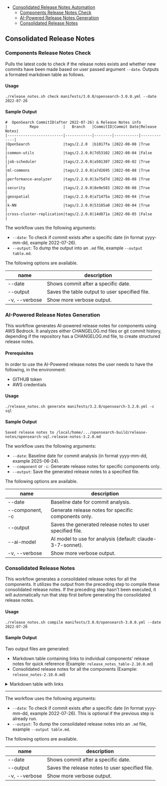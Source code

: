 - [Consolidated Release Notes Automation](#consolidated-release-notes-automation)
  - [Components Release Notes Check](#components-release-notes-check)
  - [AI-Powered Release Notes Generation](#ai-powered-release-notes-generation)
  - [Consolidated Release Notes](#consolidated-release-notes)

## Consolidated Release Notes

### Components Release Notes Check 

Pulls the latest code to check if the release notes exists and whether new commits have been made based on user passed argument `--date`. Outputs a formated markdown table as follows.

#### Usage
```
./release_notes.sh check manifests/3.0.0/opensearch-3.0.0.yml --date 2022-07-26
```

#### Sample Output
```
#  OpenSearch CommitID(after 2022-07-26) & Release Notes info
|          Repo           |   Branch   |CommitID|Commit Date|Release Notes|
|-------------------------|------------|--------|-----------|-------------|
|OpenSearch               |tags/2.2.0  |b1017fa |2022-08-08 |True         |
|common-utils             |tags/2.2.0.0|7d53102 |2022-08-04 |False        |
|job-scheduler            |tags/2.2.0.0|a501307 |2022-08-02 |True         |
|ml-commons               |tags/2.2.0.0|a7d2695 |2022-08-08 |True         |
|performance-analyzer     |tags/2.2.0.0|3a75d7d |2022-08-08 |True         |
|security                 |tags/2.2.0.0|8e9e583 |2022-08-08 |True         |
|geospatial               |tags/2.2.0.0|a71475a |2022-08-04 |True         |
|k-NN                     |tags/2.2.0.0|53185a0 |2022-08-04 |True         |
|cross-cluster-replication|tags/2.2.0.0|14d871a |2022-08-05 |False        |
```

The workflow uses the following arguments:
* `--date`: To check if commit exists after a specific date (in format yyyy-mm-dd, example 2022-07-26).
* `--output`: To dump the output into an `.md` file, example `--output table.md`.


The following options are available.

| name               | description                                                             |
|--------------------|-------------------------------------------------------------------------|
| --date             | Shows commit after a specific date.                                     |
| --output           | Saves the table output to user specified file.  		       	       |
| -v, --verbose      | Show more verbose output.                                               |

### AI-Powered Release Notes Generation

This workflow generates AI-powered release notes for components using AWS Bedrock. It analyzes either CHANGELOG.md files or git commit history, depending if the repository has a CHANGELOG.md file, to create structured release notes.

#### Prerequisites
In order to use the AI-Powered release notes the user needs to have the following, in the environment:
  - GITHUB token
  - AWS credentials

#### Usage
```
./release_notes.sh generate manifests/3.2.0/opensearch-3.2.0.yml -c sql
```

#### Sample Output
```
Saved release notes to /local/home/.../opensearch-build/release-notes/opensearch-sql.release-notes-3.2.0.md
```

The workflow uses the following arguments:
* `--date`: Baseline date for commit analysis (in format yyyy-mm-dd, example 2025-06-24).
* `--component` or `-c`: Generate release notes for specific components only.
* `--output`: Save the generated release notes to a specified file.

The following options are available.

| name               | description                                                             |
|--------------------|-------------------------------------------------------------------------|
| --date             | Baseline date for commit analysis.                                      |
| --component, -c    | Generate release notes for specific components only.                    |
| --output           | Saves the generated release notes to user specified file.               |
| --ai-model         | AI model to use for analysis (default: claude-3-7-sonnet).              |
| -v, --verbose      | Show more verbose output.                                               |

### Consolidated Release Notes

This workflow generates a consolidated release notes for all the components. 
It utilizes the output from the preceding step to compile these consolidated release notes. If the preceding step hasn't been executed, it will automatically run that step first before generating the consolidated release notes. 

#### Usage
```
./release_notes.sh compile manifests/3.0.0/opensearch-3.0.0.yml --date 2022-07-26
```

#### Sample Output
Two output files are generated:
- Markdown table containing links to individual components' release notes for quick reference (Example: `release_notes_table-2.10.0.md`)
- Consolidated release notes for all the components (Example: `release_notes-2.10.0.md`)

<details> 
<summary>Markdown table with links</summary>

#  OpenSearch CommitID(after 2022-07-26) & Release Notes info
|          Repo           |    Branch     |CommitID|Commit Date|Release Notes Exists|                                                                                URL                                                                                 |
|-------------------------|---------------|--------|-----------|--------------------|--------------------------------------------------------------------------------------------------------------------------------------------------------------------|
|alerting                 |[tags/2.10.0.0]|dc1b9bf |2023-09-18 |True                |https://raw.githubusercontent.com/opensearch-project/alerting/2.10.0.0/release-notes/opensearch-alerting.release-notes-2.10.0.0.md                                  |
|anomaly-detection        |[tags/2.10.0.0]|bc4d8b1 |2023-09-08 |True                |https://raw.githubusercontent.com/opensearch-project/anomaly-detection/2.10.0.0/release-notes/opensearch-anomaly-detection.release-notes-2.10.0.0.md                |
|asynchronous-search      |[tags/2.10.0.0]|a312d9a |2023-09-07 |True                |https://raw.githubusercontent.com/opensearch-project/asynchronous-search/2.10.0.0/release-notes/opensearch-asynchronous-search.release-notes-2.10.0.0.md            |
|common-utils             |[tags/2.10.0.0]|0352c2f |2023-09-08 |True                |https://raw.githubusercontent.com/opensearch-project/common-utils/2.10.0.0/release-notes/opensearch-common-utils.release-notes-2.10.0.0.md                          |
|cross-cluster-replication|[tags/2.10.0.0]|dee2f60 |2023-09-08 |True                |https://raw.githubusercontent.com/opensearch-project/cross-cluster-replication/2.10.0.0/release-notes/opensearch-cross-cluster-replication.release-notes-2.10.0.0.md|
|custom-codecs            |[tags/2.10.0.0]|3437b43 |2023-09-15 |True                |https://raw.githubusercontent.com/opensearch-project/custom-codecs/2.10.0.0/release-notes/opensearch-custom-codecs.release-notes-2.10.0.0.md                        |
|geospatial               |[tags/2.10.0.0]|a3da222 |2023-09-12 |True                |https://raw.githubusercontent.com/opensearch-project/geospatial/2.10.0.0/release-notes/opensearch-geospatial.release-notes-2.10.0.0.md                              |
|index-management         |[tags/2.10.0.0]|062badd |2023-09-07 |True                |https://raw.githubusercontent.com/opensearch-project/index-management/2.10.0.0/release-notes/opensearch-index-management.release-notes-2.10.0.0.md                  |
|job-scheduler            |[tags/2.10.0.0]|e9d3637 |2023-09-12 |True                |https://raw.githubusercontent.com/opensearch-project/job-scheduler/2.10.0.0/release-notes/opensearch.job-scheduler.release-notes-2.10.0.0.md                        |
|k-NN                     |[tags/2.10.0.0]|e437016 |2023-09-07 |True                |https://raw.githubusercontent.com/opensearch-project/k-NN/2.10.0.0/release-notes/opensearch-knn.release-notes-2.10.0.0.md                                           |
|ml-commons               |[tags/2.10.0.0]|521214b |2023-09-13 |True                |https://raw.githubusercontent.com/opensearch-project/ml-commons/2.10.0.0/release-notes/opensearch-ml-common.release-notes-2.10.0.0.md                               |
|neural-search            |[tags/2.10.0.0]|9476d43 |2023-09-07 |True                |https://raw.githubusercontent.com/opensearch-project/neural-search/2.10.0.0/release-notes/opensearch-neural-search.release-notes-2.10.0.0.md                        |
|notifications            |[tags/2.10.0.0]|0a9dfb0 |2023-09-07 |True                |https://raw.githubusercontent.com/opensearch-project/notifications/2.10.0.0/release-notes/opensearch-notifications.release-notes-2.10.0.0.md                        |
|opensearch-observability |[tags/2.10.0.0]|d2c087c |2023-09-13 |True                |https://raw.githubusercontent.com/opensearch-project/observability/2.10.0.0/release-notes/opensearch-observability.release-notes-2.10.0.0.md                        |
|opensearch-reports       |[tags/2.10.0.0]|3095e3c |2023-09-13 |True                |https://raw.githubusercontent.com/opensearch-project/reporting/2.10.0.0/release-notes/opensearch-reporting.release-notes-2.10.0.0.md                                |
|performance-analyzer     |[tags/2.10.0.0]|3ee56fc |2023-09-07 |True                |https://raw.githubusercontent.com/opensearch-project/performance-analyzer/2.10.0.0/release-notes/opensearch-performance-analyzer.release-notes-2.10.0.0.md          |
|security                 |[tags/2.10.0.0]|6daa697 |2023-09-12 |True                |https://raw.githubusercontent.com/opensearch-project/security/2.10.0.0/release-notes/opensearch-security.release-notes-2.10.0.0.md                                  |
|security-analytics       |[tags/2.10.0.0]|e005b5a |2023-09-19 |True                |https://raw.githubusercontent.com/opensearch-project/security-analytics/2.10.0.0/release-notes/opensearch-security-analytics.release-notes-2.10.0.0.md              |
|sql                      |[tags/2.10.0.0]|ef18b38 |2023-09-07 |True                |https://raw.githubusercontent.com/opensearch-project/sql/2.10.0.0/release-notes/opensearch-sql.release-notes-2.10.0.0.md                                            |

</details>

---

The workflow uses the following arguments:
* `--date`: To check if commit exists after a specific date (in format yyyy-mm-dd, example 2022-07-26). This is optional if the previous step is already run.
* `--output`: To dump the consolidated release notes into an `.md` file, example `--output table.md`.


The following options are available.

| name               | description                                                             |
|--------------------|-------------------------------------------------------------------------|
| --date             | Shows commit after a specific date.                                     |
| --output           | Saves the release notes to user specified file.  		       	       |
| -v, --verbose      | Show more verbose output.                                               |
